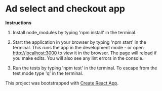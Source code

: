 # Ad select and checkout app

**Instructions**

1. Install node_modules by typing 'npm install' in the terminal.

2. Start the application in your browser by typing 'npm start' in the terminal. 
This runs the app in the development mode - or open [http://localhost:3000](http://localhost:3000) to view it in the browser. 
The page will reload if you make edits. You will also see any lint errors in the console.

3. Run the tests by typing 'npm test' in the terminal. To escape from the test mode type 'q' in the terminal.

This project was bootstrapped with [Create React App](https://github.com/facebook/create-react-app).

